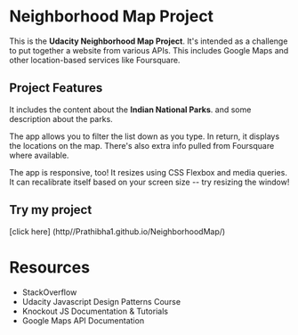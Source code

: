 # Neighborhood Map Project

This is the **Udacity Neighborhood Map Project**. It's intended as a challenge to put together a website from various APIs. This includes Google Maps and other location-based services like Foursquare.

## Project Features

 It includes the content about the **Indian National Parks**. and some description about the parks.
 
The app allows you to filter the list down as you type. In return, it displays the locations on the map. There's also extra info pulled from Foursquare where available.

The app is responsive, too! It resizes using CSS Flexbox and media queries. It can recalibrate itself based on your screen size -- try resizing the window!

## Try my project

[click here] (http//Prathibha1.github.io/NeighborhoodMap/)

# Resources

* StackOverflow
* Udacity Javascript Design Patterns Course
* Knockout JS Documentation & Tutorials
* Google Maps API Documentation

